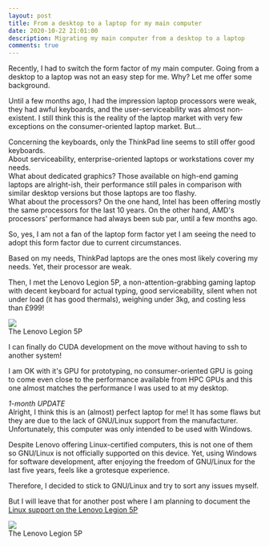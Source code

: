 ```yaml
---
layout: post
title: From a desktop to a laptop for my main computer
date: 2020-10-22 21:01:00
description: Migrating my main computer from a desktop to a laptop
comments: true
---
```

Recently, I had to switch the form factor of my main computer. Going from a
desktop to a laptop was not an easy step for me.
Why? Let me offer some background.

Until a few months ago, I had the impression laptop processors were weak, they
had awful keyboards, and the user-serviceability was almost non-existent. 
I still think this is the reality of the laptop market with very few
exceptions on the consumer-oriented laptop market. But...

Concerning the keyboards, only the ThinkPad line seems to still offer
good keyboards.  
About serviceability, enterprise-oriented laptops or workstations
cover my needs.  
What about dedicated graphics? Those available on high-end gaming laptops are
alright-ish, their performance still pales in comparison with similar desktop
versions but those laptops are too flashy.  
What about the processors? On the one hand, Intel has been offering mostly the
same processors for the last 10 years. On the other hand, AMD's processors'
performance had always been sub par, until a few months ago.

So, yes, I am not a fan of the laptop form factor yet I am seeing the need to
adopt this form factor due to current circumstances.

Based on my needs, ThinkPad laptops are the ones most likely covering my needs. 
Yet, their processor are weak.

Then, I met the Lenovo Legion 5P, a non-attention-grabbing gaming laptop 
with decent keyboard for actual typing, good serviceability, silent when not
under load (it has good thermals), weighing under 3kg, and costing less than £999!

<div class="row mt-3 mb-3">
    <div class="col-sm">
        <img class="img-fluid rounded z-depth-1"
src="{{ site.baseurl }}/assets/img/2020-10-22-Lenovo-Legion-5P.jpg">
    </div>
</div>
<div class="caption">
The Lenovo Legion 5P
</div>

I can finally do CUDA development on the move without having to ssh to another
system!  

I am OK with it's GPU for prototyping, no consumer-oriented GPU is
going to come even close to the performance available from HPC GPUs and this
one almost matches the performance I was used to at my desktop.

*1-month UPDATE*  
Alright, I think this is an (almost) perfect laptop for me! It has some flaws
but they are due to the lack of GNU/Linux support from the manufacturer.
Unfortunately, this computer was only intended to be used with Windows. 

Despite Lenovo offering Linux-certified computers, this is not one of them
so GNU/Linux is not officially supported on this device. Yet, using Windows for
software development, after enjoying the freedom of GNU/Linux for the last five
years, feels like a grotesque experience.

Therefore, I decided to stick to GNU/Linux and try to sort any issues myself.

But I will leave that for another post where I am planning to document
the [Linux support on the Lenovo Legion 5P](/blog/2020/legion-5P-linux-support.html)

<div class="row mt-3 mb-3">
    <div class="col-sm">
        <img class="img-fluid rounded z-depth-1"
src="{{ site.baseurl }}/assets/img/2020-10-22-Lenovo-Legion-5P-2.jpg">
    </div>
</div>
<div class="caption">
The Lenovo Legion 5P
</div>
